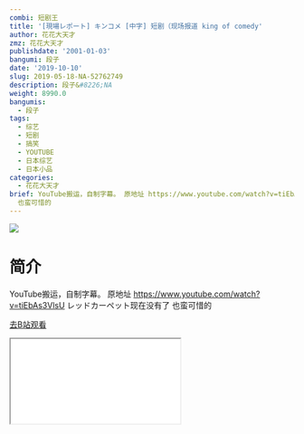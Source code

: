 ```yaml
---
combi: 短剧王
title: '[現場レポート] キンコメ [中字] 短剧（现场报道 king of comedy'
author: 花花大天才
zmz: 花花大天才
publishdate: '2001-01-03'
bangumi: 段子
date: '2019-10-10'
slug: 2019-05-18-NA-52762749
description: 段子&#8226;NA
weight: 8990.0
bangumis:
  - 段子
tags:
  - 综艺
  - 短剧
  - 搞笑
  - YOUTUBE
  - 日本综艺
  - 日本小品
categories:
  - 花花大天才
brief: YouTube搬运，自制字幕。 原地址 https://www.youtube.com/watch?v=tiEbAs3VlsU レッドカーペット现在没有了
  也蛮可惜的
---
```

![](https://raw.githubusercontent.com/tcgriffith/owaraisite/master/static/tmpimg/02c3d06be314d14a398ac0adc599fc7f0f79a878.jpg.480.jpg)
# 简介  
YouTube搬运，自制字幕。
原地址  https://www.youtube.com/watch?v=tiEbAs3VlsU
レッドカーペット现在没有了 也蛮可惜的  

[去B站观看](https://www.bilibili.com/video/av52762749/)
<div class ="resp-container"><iframe class="testiframe" src="//player.bilibili.com/player.html?aid=52762749"", scrolling="no", allowfullscreen="true" > </iframe></div> 
